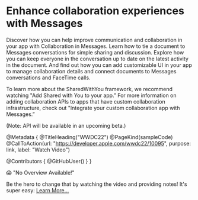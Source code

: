 # Enhance collaboration experiences with Messages

Discover how you can help improve communication and collaboration in your app with Collaboration in Messages. Learn how to tie a document to Messages conversations for simple sharing and discussion. Explore how you can keep everyone in the conversation up to date on the latest activity in the document. And find out how you can add customizable UI in your app to manage collaboration details and connect documents to Messages conversations and FaceTime calls. 

To learn more about the SharedWithYou framework, we recommend watching "Add Shared with You to your app.” For more information on adding collaboration APIs to apps that have custom collaboration infrastructure, check out "Integrate your custom collaboration app with Messages.”

(Note: API will be available in an upcoming beta.)

@Metadata {
   @TitleHeading("WWDC22")
   @PageKind(sampleCode)
   @CallToAction(url: "https://developer.apple.com/wwdc22/10095", purpose: link, label: "Watch Video")

   @Contributors {
      @GitHubUser(<replace this with your GitHub handle>)
   }
}

😱 "No Overview Available!"

Be the hero to change that by watching the video and providing notes! It's super easy:
 [Learn More…](https://wwdcnotes.github.io/WWDCNotes/documentation/wwdcnotes/contributing)
